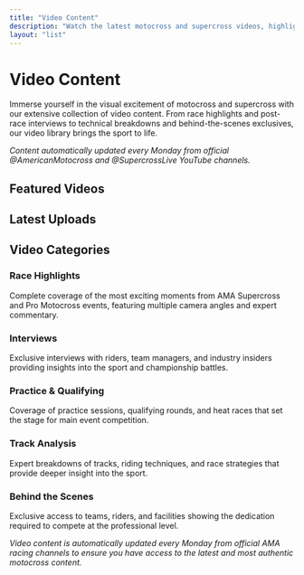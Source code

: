 ```yaml
---
title: "Video Content"
description: "Watch the latest motocross and supercross videos, highlights, interviews, and exclusive behind-the-scenes footage."
layout: "list"
---
```


# Video Content

Immerse yourself in the visual excitement of motocross and supercross with our extensive collection of video content. From race highlights and post-race interviews to technical breakdowns and behind-the-scenes exclusives, our video library brings the sport to life.

*Content automatically updated every Monday from official @AmericanMotocross and @SupercrossLive YouTube channels.*

## Featured Videos

## Latest Uploads


## Video Categories

### Race Highlights
Complete coverage of the most exciting moments from AMA Supercross and Pro Motocross events, featuring multiple camera angles and expert commentary.

### Interviews
Exclusive interviews with riders, team managers, and industry insiders providing insights into the sport and championship battles.

### Practice & Qualifying
Coverage of practice sessions, qualifying rounds, and heat races that set the stage for main event competition.

### Track Analysis
Expert breakdowns of tracks, riding techniques, and race strategies that provide deeper insight into the sport.

### Behind the Scenes
Exclusive access to teams, riders, and facilities showing the dedication required to compete at the professional level.

*Video content is automatically updated every Monday from official AMA racing channels to ensure you have access to the latest and most authentic motocross content.*